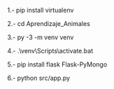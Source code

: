 <p>1.- pip install virtualenv</p>
<p>2.- cd Aprendizaje_Animales</p>
<p>3.- py -3 -m venv venv</p>
<p>4.- .\venv\Scripts\activate.bat</p>
<p>5.- pip install flask Flask-PyMongo</p>
<p>6.- python src/app.py</p>
